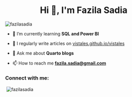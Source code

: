 <h1 align="center">Hi 👋, I'm Fazila Sadia</h1>
<p align="left"> <img src="https://komarev.com/ghpvc/?username=fazilasadia&label=Profile%20views&color=0e75b6&style=flat" alt="fazilasadia" /> </p>

- 🌱 I’m currently learning **SQL and Power BI**

- 📝 I regularly write articles on [vistales.github.io/vistales](vistales.github.io/vistales)

- 💬 Ask me about **Quarto blogs**

- 📫 How to reach me **fazila.sadia@gmail.com**

<h3 align="left">Connect with me:</h3>
<p align="left">
</p>

<p>&nbsp;<img align="center" src="https://github-readme-stats.vercel.app/api?username=fazilasadia&show_icons=true&locale=en" alt="fazilasadia" /></p>
